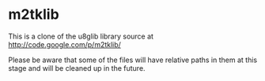 # m2tklib
This is a clone of the u8glib library source at http://code.google.com/p/m2tklib/

Please be aware that some of the files will have relative paths in them at this stage and will be cleaned up in the future.
